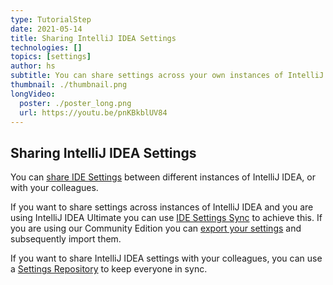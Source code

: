 ```yaml
---
type: TutorialStep
date: 2021-05-14
title: Sharing IntelliJ IDEA Settings
technologies: []
topics: [settings]
author: hs
subtitle: You can share settings across your own instances of IntelliJ IDEA or with your colleagues
thumbnail: ./thumbnail.png
longVideo:
  poster: ./poster_long.png
  url: https://youtu.be/pnKBkblUV84
---
```


## Sharing IntelliJ IDEA Settings
You can [share IDE Settings](https://www.jetbrains.com/help/idea/sharing-your-ide-settings.html) between different instances of IntelliJ IDEA, or with your colleagues. 

If you want to share settings across instances of IntelliJ IDEA and you are using IntelliJ IDEA Ultimate you can use [IDE Settings Sync](https://www.jetbrains.com/help/idea/sharing-your-ide-settings.html#IDE_settings_sync) to achieve this. If you are using our Community Edition you can [export your settings](https://www.jetbrains.com/help/idea/sharing-your-ide-settings.html#import-export-settings) and subsequently import them. 

If you want to share IntelliJ IDEA settings with your colleagues, you can use a [Settings Repository](https://www.jetbrains.com/help/idea/sharing-your-ide-settings.html#settings-repository) to keep everyone in sync.